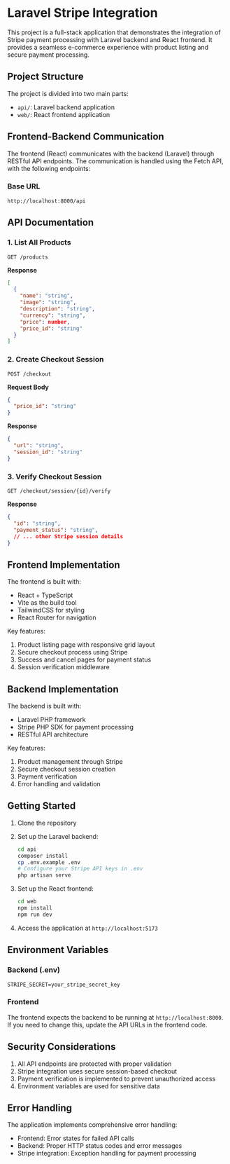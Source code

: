 # Laravel Stripe Integration

This project is a full-stack application that demonstrates the integration of Stripe payment processing with Laravel backend and React frontend. It provides a seamless e-commerce experience with product listing and secure payment processing.

## Project Structure

The project is divided into two main parts:
- `api/`: Laravel backend application
- `web/`: React frontend application

## Frontend-Backend Communication

The frontend (React) communicates with the backend (Laravel) through RESTful API endpoints. The communication is handled using the Fetch API, with the following endpoints:

### Base URL
```
http://localhost:8000/api
```

## API Documentation

### 1. List All Products
```http
GET /products
```

**Response**
```json
[
  {
    "name": "string",
    "image": "string",
    "description": "string",
    "currency": "string",
    "price": number,
    "price_id": "string"
  }
]
```

### 2. Create Checkout Session
```http
POST /checkout
```

**Request Body**
```json
{
  "price_id": "string"
}
```

**Response**
```json
{
  "url": "string",
  "session_id": "string"
}
```

### 3. Verify Checkout Session
```http
GET /checkout/session/{id}/verify
```

**Response**
```json
{
  "id": "string",
  "payment_status": "string",
  // ... other Stripe session details
}
```

## Frontend Implementation

The frontend is built with:
- React + TypeScript
- Vite as the build tool
- TailwindCSS for styling
- React Router for navigation

Key features:
1. Product listing page with responsive grid layout
2. Secure checkout process using Stripe
3. Success and cancel pages for payment status
4. Session verification middleware

## Backend Implementation

The backend is built with:
- Laravel PHP framework
- Stripe PHP SDK for payment processing
- RESTful API architecture

Key features:
1. Product management through Stripe
2. Secure checkout session creation
3. Payment verification
4. Error handling and validation

## Getting Started

1. Clone the repository
2. Set up the Laravel backend:
   ```bash
   cd api
   composer install
   cp .env.example .env
   # Configure your Stripe API keys in .env
   php artisan serve
   ```

3. Set up the React frontend:
   ```bash
   cd web
   npm install
   npm run dev
   ```

4. Access the application at `http://localhost:5173`

## Environment Variables

### Backend (.env)
```
STRIPE_SECRET=your_stripe_secret_key
```

### Frontend
The frontend expects the backend to be running at `http://localhost:8000`. If you need to change this, update the API URLs in the frontend code.

## Security Considerations

1. All API endpoints are protected with proper validation
2. Stripe integration uses secure session-based checkout
3. Payment verification is implemented to prevent unauthorized access
4. Environment variables are used for sensitive data

## Error Handling

The application implements comprehensive error handling:
- Frontend: Error states for failed API calls
- Backend: Proper HTTP status codes and error messages
- Stripe integration: Exception handling for payment processing
